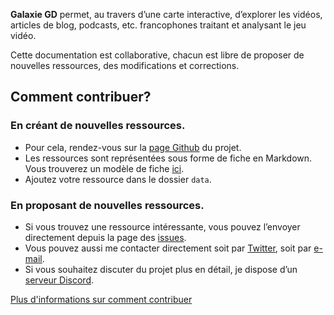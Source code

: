 **Galaxie GD** permet, au travers d’une carte interactive, d’explorer les vidéos, articles de blog, podcasts, etc. francophones traitant et analysant le jeu vidéo.

Cette documentation est collaborative, chacun est libre de proposer de nouvelles ressources, des modifications et corrections.

## Comment contribuer?

### En créant de nouvelles ressources.

-   Pour cela, rendez-vous sur la [page Github](https://github.com/Greaby/galaxie-gd) du projet.
-   Les ressources sont représentées sous forme de fiche en Markdown. Vous trouverez un modèle de fiche [ici](https://github.com/Greaby/galaxie-gd/blob/main/data/template.md).
-   Ajoutez votre ressource dans le dossier `data`.

### En proposant de nouvelles ressources.

-   Si vous trouvez une ressource intéressante, vous pouvez l’envoyer directement depuis la page des [issues](https://github.com/Greaby/galaxie-gd/issues).
-   Vous pouvez aussi me contacter directement soit par [Twitter](https://twitter.com/greaby_), soit par [e-mail](mailto:hello@greaby.co).
-   Si vous souhaitez discuter du projet plus en détail, je dispose d’un [serveur Discord](https://discord.gg/7Uvszt4).

[Plus d'informations sur comment contribuer](https://github.com/Greaby/galaxie-gd/blob/main/CONTRIBUTING.md)
